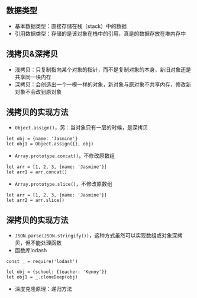 ## 数据类型 ##
* 基本数据类型：直接存储在栈（stack）中的数据
* 引用数据类型：存储的是该对象在栈中的引用，真是的数据存放在堆内存中
## 浅拷贝&深拷贝 ##
* 浅拷贝：只复制指向某个对象的指针，而不是复制对象的本身，新旧对象还是共享同一块内存
* 深拷贝：会创造出一个一模一样的对象，新对象与原对象不共享内存，修改新对象不会改到原对象
## 浅拷贝的实现方法 ##
* `Object.assign()`，另：当对象只有一层的时候，是深拷贝
```
let obj = {name: 'Jasmine'}
let obj1 = Object.assign({}, obj)
```
* `Array.prototype.concat()`，不修改原数组
```
let arr = [1, 2, 3, {name: 'Jasmine'}]
let arr1 = arr.concat()
```
* `Array.prototype.slice()`，不修改原数组
```
let arr = [1, 2, 3, {name: 'Jasmine'}]
let arr2 = arr.slice()
```
## 深拷贝的实现方法 ##
* `JSON.parse(JSON.stringify())`，这种方式虽然可以实现数组或对象深拷贝，但不能处理函数
* 函数库lodash
```
const _ = require('lodash')

let obj = {school: {teacher: 'Kenny'}}
let obj1 = _.cloneDeep(obj)
```
* 深度克隆原理：递归方法
